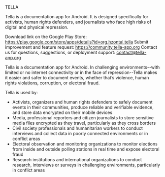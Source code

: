 TELLA

Tella is a documentation app for Android. It is designed specifically for activists, human rights defenders, and journalists who face high risks of digital and physical repression.

Download link on the Google Play Store: https://play.google.com/store/apps/details?id=org.hzontal.tella
Submit improvement and feature request: https://community.tella-app.org
Contact us for questions, suggestions, or deployment support: contact@tella-app.org

Tella is a documentation app for Android. In challenging environments--with limited or no internet connectivity or in the face of repression--Tella makes it easier and safer to document events, whether that’s violence, human rights violations, corruption, or electoral fraud.

Tella is used by:
- Activists, organizers and human rights defenders to safely document events in their communities, produce reliable and verifiable evidence, and store data encrypted on their mobile devices
- Media, professional reporters and citizen journalists to store sensitive media files encrypted as they travel, particularly as they cross borders
- Civil society professionals and humanitarian workers to conduct interviews and collect data in poorly connected environments or in conflict areas
- Electoral observation and monitoring organizations to monitor elections from inside and outside polling stations in real time and expose electoral fraud
- Research institutions and international organizations to conduct research, interviews or surveys in challenging environments, particularly in conflict areas

